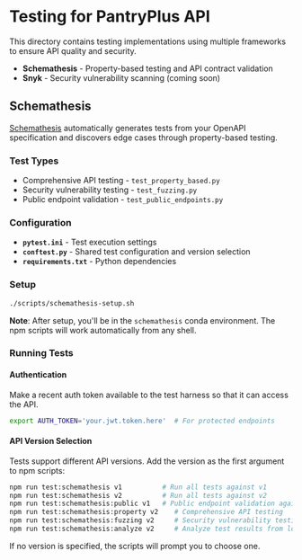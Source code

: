 # Testing for PantryPlus API

This directory contains testing implementations using multiple frameworks to ensure API quality and security.
- **Schemathesis** - Property-based testing and API contract validation
- **Snyk** - Security vulnerability scanning (coming soon)

## Schemathesis
[Schemathesis](https://schemathesis.readthedocs.io/en/stable/) automatically generates tests from your OpenAPI specification and discovers edge cases through property-based testing.

### Test Types
- Comprehensive API testing - `test_property_based.py`
- Security vulnerability testing - `test_fuzzing.py`
- Public endpoint validation - `test_public_endpoints.py`

### Configuration
- **`pytest.ini`** - Test execution settings
- **`conftest.py`** - Shared test configuration and version selection
- **`requirements.txt`** - Python dependencies

### Setup
```bash
./scripts/schemathesis-setup.sh
```

**Note**: After setup, you'll be in the `schemathesis` conda environment. The npm scripts will work automatically from any shell.

### Running Tests

#### Authentication
Make a recent auth token available to the test harness so that it can access the API.

```sh
export AUTH_TOKEN='your.jwt.token.here'  # For protected endpoints
```

#### API Version Selection
Tests support different API versions. Add the version as the first argument to npm scripts:

```sh
npm run test:schemathesis v1          # Run all tests against v1
npm run test:schemathesis v2          # Run all tests against v2
npm run test:schemathesis:public v1   # Public endpoint validation against v1
npm run test:schemathesis:property v2    # Comprehensive API testing
npm run test:schemathesis:fuzzing v2     # Security vulnerability testing
npm run test:schemathesis:analyze v2     # Analyze test results from log files
```

If no version is specified, the scripts will prompt you to choose one.
